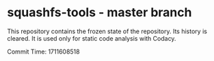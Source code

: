 # squashfs-tools - master branch

This repository contains the frozen state of the repository.
Its history is cleared. It is used only for static code
analysis with Codacy.

Commit Time: 1711608518